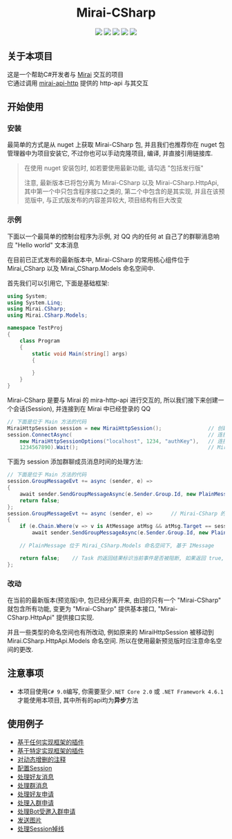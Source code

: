 <div align="center">
    <h1>Mirai-CSharp</h1>
</div>
<div align="center">
    <a href="https://www.nuget.org/packages/Mirai-CSharp">
        <img src="https://img.shields.io/nuget/v/Mirai-CSharp"/	></a>
    <a href="https://www.nuget.org/packages/Mirai-CSharp">
    	<img src="https://img.shields.io/nuget/vpre/Mirai-CSharp"></a>
    <a href="https://www.nuget.org/packages/Mirai-CSharp">
	    <img src="https://img.shields.io/nuget/dt/Mirai-CSharp"></a>
    <img src="https://img.shields.io/github/last-commit/Executor-Cheng/Mirai-CSharp">
    <img src="https://img.shields.io/github/stars/Executor-Cheng/Mirai-CSharp">
</div>



## 关于本项目  
这是一个帮助C#开发者与 [Mirai](https://github.com/mamoe/mirai) 交互的项目  
它通过调用 [mirai-api-http](https://github.com/mamoe/mirai-api-http) 提供的 http-api 与其交互  



## 开始使用

### 安装
最简单的方式是从 nuget 上获取 Mirai-CSharp 包, 并且我们也推荐你在 nuget 包管理器中为项目安装它, 不过你也可以手动克隆项目, 编译, 并直接引用链接库.

> 在使用 nuget 安装包时, 如若要使用最新功能, 请勾选 "包括发行版"
>
> 注意, 最新版本已将包分离为 Mirai-CSharp 以及 Mirai-CSharp.HttpApi, 其中第一个中只包含程序接口之类的, 第二个中包含的是其实现, 并且在该预览版中, 与正式版发布的内容差异较大, 项目结构有巨大改变



### 示例

下面以一个最简单的控制台程序为示例, 对 QQ 内的任何 at 自己了的群聊消息响应 "Hello world" 文本消息

在目前已正式发布的最新版本中, Mirai-CSharp 的常用核心组件位于 Mirai_CSharp 以及 Mirai_CSharp.Models 命名空间中.

首先我们可以引用它, 下面是基础框架:

```csharp
using System;
using System.Linq;
using Mirai.CSharp;
using Mirai.CSharp.Models;

namespace TestProj
{
    class Program
    {
        static void Main(string[] args)
        {
            
        }
    }
}
```

Mirai-CSharp 是要与 Mirai 的 mira-http-api 进行交互的, 所以我们接下来创建一个会话(Session), 并连接到在 Mirai 中已经登录的 QQ

```csharp
// 下面是位于 Main 方法的代码
MiraiHttpSession session = new MiraiHttpSession();               // 创建会话
session.ConnectAsync(                                            // 连接并等待
    new MiraiHttpSessionOptions("localhost", 1234, "authKey"),   // 连接选项, 地址, 端口, 以及验证密钥, 这些均位于 mirai-http-api 配置文件中
    1234567890).Wait();                                          // Mirai 中已经登录的 QQ 机器人的 QQ 号码	
```

下面为 session 添加群聊成员消息时间的处理方法:

```csharp
// 下面是位于 Main 方法的代码
session.GroupMessageEvt += async (sender, e) =>      
{
    await sender.SendGroupMessageAsync(e.Sender.Group.Id, new PlainMessage("Hello world"));   // 在消息发送者所在的群聊内发送 Hello world
    return false;
};
session.GroupMessageEvt += async (sender, e) =>      // Mirai-CSharp 的事件处理应该是纯异步的, 我们应该使用异步方法(返回Task<bool>)
{
    if (e.Chain.Where(v => v is AtMessage atMsg && atMsg.Target == session.QQNumber).Any())       // 判断是否 at 自己
        await sender.SendGroupMessageAsync(e.Sender.Group.Id, new PlainMessage("Hello world"));   // 发送 "Hello world"
    
    // PlainMessage 位于 Mirai_CSharp.Models 命名空间下, 基于 IMessage 

    return false;    // Task 的返回结果标识当前事件是否被阻断, 如果返回 true, 那么后面的事件订阅者将不会收到事件 (这里返回false表示不阻断)
};
```



### 改动

在当前的最新版本(预览版)中, 包已经分离开来, 由旧的只有一个 "Mirai-CSharp" 就包含所有功能, 变更为 "Mirai-CSharp" 提供基本接口, "Mirai-CSharp.HttpApi" 提供接口实现.

并且一些类型的命名空间也有所改动, 例如原来的 MiraiHttpSession 被移动到 Mirai.CSharp.HttpApi.Models 命名空间. 所以在使用最新预览版时应注意命名空间的更改.





## 注意事项  
- 本项目使用`C# 9.0`编写, 你需要至少`.NET Core 2.0` 或 `.NET Framework 4.6.1`才能使用本项目, 其中所有的api均为**异步**方法  



## 使用例子

- [基于任何实现框架的插件](https://github.com/Executor-Cheng/Mirai-CSharp/blob/master/Mirai-CSharp.Example/MiraiPlugin.cs)
- [基于特定实现框架的插件](https://github.com/Executor-Cheng/Mirai-CSharp/blob/master/Mirai-CSharp.Example/HttpApiPlugin.cs)
- [对动态增删的注释](https://github.com/Executor-Cheng/Mirai-CSharp/blob/master/Mirai-CSharp.Example/DynamicPlugin.cs)
- [配置Session](https://github.com/Executor-Cheng/Mirai-CSharp/tree/master/Mirai-CSharp.Example/Program.cs)
- [处理好友消息](https://github.com/Executor-Cheng/Mirai-CSharp/blob/master/Mirai-CSharp.Example/ExamplePlugin.FriendMessage.cs) 
- [处理群消息](https://github.com/Executor-Cheng/Mirai-CSharp/blob/master/Mirai-CSharp.Example/ExamplePlugin.GroupMessage.cs)  
- [处理好友申请](https://github.com/Executor-Cheng/Mirai-CSharp/blob/master/Mirai-CSharp.Example/ExamplePlugin.NewFriendApply.cs)  
- [处理入群申请](https://github.com/Executor-Cheng/Mirai-CSharp/blob/master/Mirai-CSharp.Example/ExamplePlugin.GroupApply.cs)  
- [处理Bot受邀入群申请](https://github.com/Executor-Cheng/Mirai-CSharp/blob/master/Mirai-CSharp.Example/ExamplePlugin.BotInvitedJoinGroup.cs)  
- [发送图片](https://github.com/Executor-Cheng/Mirai-CSharp/blob/master/Mirai-CSharp.Example/ExamplePlugin.SendPicture.cs)  
- [处理Session掉线](https://github.com/Executor-Cheng/Mirai-CSharp/blob/master/Mirai-CSharp.Example/ExamplePlugin.Disconnected.cs)  
